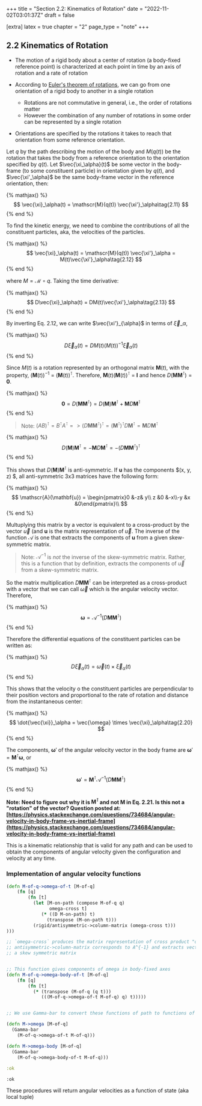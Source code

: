 +++
title = "Section 2.2: Kinematics of Rotation"
date = "2022-11-02T03:01:37Z"
draft = false

[extra]
latex = true
chapter = "2"
page_type = "note"
+++







## 2.2 Kinematics of Rotation



* The motion of a rigid body about a center of rotation (a body-fixed reference point) is characterized at each point in time by an axis of rotation and a rate of rotation

* According to [Euler's theorem of rotations](https://en.wikipedia.org/wiki/Euler%27s_rotation_theorem), we can go from one orientation of a rigid body to another in a single rotation
    - Rotations are not commutative in general, i.e., the order of rotations matter
    - However the combination of any number of rotations in some order can be represented by a single rotation

* Orientations are specified by the rotations it takes to reach that orientation from some reference orientation.

Let $q$ by the path describing the motion of the body and $M(q(t))$ be the rotation that takes the body from a reference orientation to the orientation specified by $q(t)$. Let $\vec{\xi_\alpha}(t)$ be some vector in the body-frame (to some constituent particle) in orientation given by $q(t)$, and $\vec{\xi'_\alpha}$ be the same body-frame vector in the reference orientation, then:


{% mathjax() %}
$$
\vec{\xi}_\alpha(t) = \mathscr{M}(q(t)) \vec{\xi'}_\alpha\tag{2.11}
$$
{% end %}




To find the kinetic energy, we need to combine the contributions of all the constituent particles, aka, the velocities of the particles.


{% mathjax() %}
$$
\vec{\xi}_\alpha(t) = \mathscr{M}(q(t)) \vec{\xi'}_\alpha = M(t)\vec{\xi'}_\alpha\tag{2.12}
$$
{% end %}




where  $M = \mathscr{M} \circ q$. Taking the time derivative:


{% mathjax() %}
$$
D\vec{\xi}_\alpha(t) = DM(t)\vec{\xi'}_\alpha\tag{2.13}
$$
{% end %}




By inverting Eq. 2.12, we can write $\vec{\xi'}_{\alpha}$ in terms of $\vec{\xi}\_{\alpha}$,


{% mathjax() %}
$$
D\vec{\xi}_\alpha(t) = DM(t)(M(t))^{-1}\vec{\xi}_\alpha(t)\tag{2.13}
$$
{% end %}




Since $M(t)$ is a rotation represented by an orthogonal matrix $\mathbf{M}(t)$, with the property, $(\mathbf{M}(t))^{-1}$ = $(\mathbf{M}(t))^{\intercal}$. Therefore, $\mathbf{M}(t)(\mathbf{M}(t))^{\intercal}$ = $\mathbf{I}$ and hence $D(\mathbf{M}\mathbf{M}^\intercal) = \mathbf{0}$.


{% mathjax() %}
$$
\mathbf{0} = D(\mathbf{M}\mathbf{M}^\intercal) = D(\mathbf{M})\mathbf{M}^\intercal + \mathbf{M}D \mathbf{M}^\intercal\tag{2.15}
$$
{% end %}




> Note: $(AB)^\intercal = B^\intercal A^\intercal => (D\mathbf{M}\mathbf{M}^\intercal)^\intercal = (\mathbf{M}^\intercal)^\intercal D\mathbf{M}^\intercal = \mathbf{M}D \mathbf{M}^\intercal$


{% mathjax() %}
$$
D(\mathbf{M})\mathbf{M}^\intercal = -\mathbf{M}D \mathbf{M}^\intercal = -(D\mathbf{M}\mathbf{M}^\intercal)^\intercal\tag{2.16}
$$
{% end %}




This shows that $D(\mathbf{M})\mathbf{M}^\intercal$ is anti-symmetric. If $\mathbf{u}$ has the components $(x, y, z)
$, all anti-symmetric 3x3 matrices have the following form:


{% mathjax() %}
$$
\mathscr{A}(\mathbf{u}) = \begin{pmatrix}0 &-z& y\\ z &0 &-x\\-y &x &0\end{pmatrix}\\
$$
{% end %}




Multuplying this matrix by a vector is equivalent to a cross-product by the vector $\vec{u}$ (and $\mathbf{u}$ is the matrix representation of $\vec{u}$. The inverse of the function $\mathscr{A}$ is one that extracts the components of $\mathbf{u}$ from a given skew-symmetric matrix. 

> Note: $\mathscr{A}^{-1}$ is *not* the inverse of the skew-symmetric matrix. Rather, this is a function that by definition, extracts the components of $\vec{u}$ from a skew-symmetric matrix.

So the matrix multiplication $D\mathbf{M}\mathbf{M}^\intercal$ can be interpreted as a cross-product with a vector that we can call $\vec{\omega}$ which is the angular velocity vector. Therefore,


{% mathjax() %}
$$
\boldsymbol{\omega} = \mathscr{A}^{-1}(D \mathbf{M} \mathbf{M}^\intercal) \tag{2.18}
$$
{% end %}




Therefore the differential equations of the constituent particles can be written as:


{% mathjax() %}
$$
D \vec{\xi}_\alpha(t) = \vec{\omega}(t) \times \vec{\xi}_\alpha(t)\tag{2.19}
$$
{% end %}




This shows that the velocity o the constituent particles are perpendicular to their position vectors and proportional to the rate of rotation and distance from the instantaneous center:

{% mathjax() %}
$$
\dot{\vec{\xi}}_\alpha = \vec{\omega} \times \vec{\xi}_\alpha\tag{2.20}
$$
{% end %}




The components, $\boldsymbol{\omega}'$ of the angular velocity vector in the body frame are $\boldsymbol{\omega}' = \mathbf{M}^\intercal \boldsymbol{\omega}$, or

{% mathjax() %}
$$
\boldsymbol{\omega}' = \mathbf{M}^\intercal  \mathscr{A}^{-1}(D \mathbf{M} \mathbf{M}^\intercal) \tag{2.21}
$$
{% end %}




**Note: Need to figure out why it is $\mathbf{M}^\intercal$ and not $\mathbf{M}$ in Eq. 2.21. Is this not a "rotation" of the vector? Question posted at: [https://physics.stackexchange.com/questions/734684/angular-velocity-in-body-frame-vs-inertial-frame](https://physics.stackexchange.com/questions/734684/angular-velocity-in-body-frame-vs-inertial-frame)**


This is a kinematic relationship that is valid for any path and can be used to obtain the components of angular velocity given the configuration and velocity at any time.



### Implementation of angular velocity functions

```clojure
(defn M-of-q->omega-of-t [M-of-q]
    (fn [q]
        (fn [t]
          (let [M-on-path (compose M-of-q q)
                omega-cross t]
             (* ((D M-on-path) t)
               (transpose (M-on-path t)))
          (rigid/antisymmetric->column-matrix (omega-cross t)))
)))

;; `omega-cross` produces the matrix representation of cross product "omega x"
;; antisymmetric->column-matrix corresponds to A^{-1} and extracts vector components from
;; a skew symmetric matrix


;; This function gives components of omega in body-fixed axes
(defn M-of-q->omega-body-of-t [M-of-q]
    (fn [q]
        (fn [t]
          (* (transpose (M-of-q (q t)))
             (((M-of-q->omega-of-t M-of-q) q) t)))))


;; We use Gamma-bar to convert these functions of path to functions of local tuple

(defn M->omega [M-of-q]
  (Gamma-bar
    (M-of-q->omega-of-t M-of-q)))

(defn M->omega-body [M-of-q]
  (Gamma-bar
    (M-of-q->omega-body-of-t M-of-q)))
 
:ok
```


    :ok





These procedures will return angular velocities as a function of state (aka local tuple)
